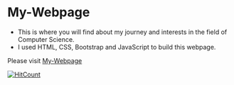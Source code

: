 # My-Webpage

- This is where you will find about my journey and interests in the field of Computer Science.
- I used HTML, CSS, Bootstrap and JavaScript to build this webpage.

Please visit <a target="_blank" href="https://www.sahiljoshi.com/"> My-Webpage </a>

[![HitCount](http://hits.dwyl.com/sahiljoshi515/My-Webpage.svg)](http://hits.dwyl.com/sahiljoshi515/My-Webpage)
